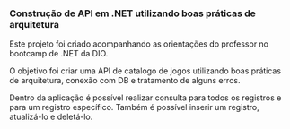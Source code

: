 ### Construção de API em .NET utilizando boas práticas de arquitetura



Este projeto foi criado acompanhando as orientações do professor no bootcamp de .NET da DIO.



O objetivo foi criar uma API de catalogo de jogos utilizando boas práticas de arquitetura, conexão com DB e tratamento de alguns erros.



Dentro da aplicação é possível realizar consulta para todos os registros e para um registro específico. Também é possível inserir um registro, atualizá-lo e deletá-lo.





